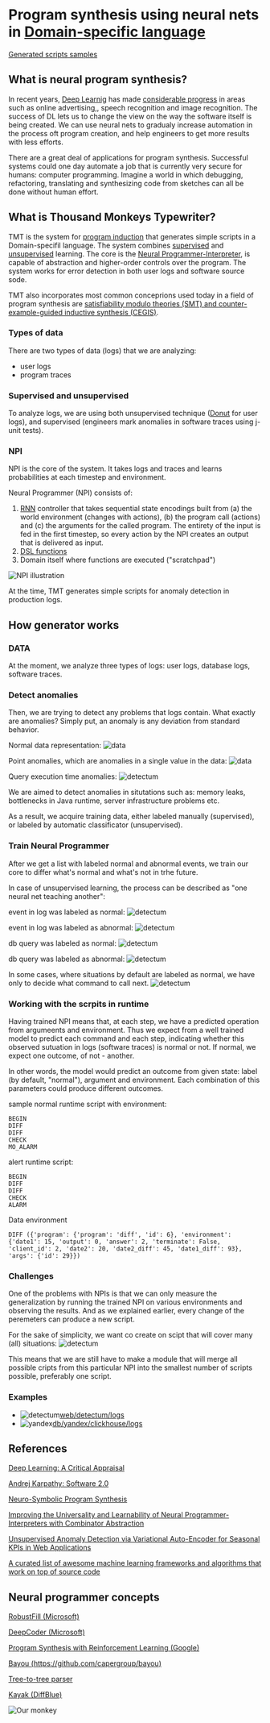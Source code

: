 # Program synthesis using neural nets in [Domain-specific language](https://en.wikipedia.org/wiki/Domain-specific_language)

[Generated scripts samples](https://thousandmonkeystypewriter.github.io/index.html#scripts)
<!--[Constraints](http://thousandmonkeystypewriter.com/constraints)-->

## What is neural program synthesis?

In recent years, [Deep Learnig](https://en.wikipedia.org/wiki/Deep_learning) has made [considerable progress](https://arxiv.org/ftp/arxiv/papers/1801/1801.00631.pdf) in areas such as online advertising,, speech recognition and image recognition.  The success of DL lets us to change the view on the way the software itself is being created. We can use neural nets to gradualy increase automation in the process oft program creation, and help engineers to get more results with less efforts.

There are a great deal of applications for program synthesis. Successful systems could one day
automate a job that is currently very secure for humans: computer programming. Imagine a world
in which debugging, refactoring, translating and synthesizing code from sketches can all be done
without human effort. 

## What is Thousand Monkeys Typewriter?

TMT is the system for [program induction](https://arxiv.org/abs/1703.07469) that generates simple scripts in a Domain-specifil language. The system combines [supervised](https://en.wikipedia.org/wiki/Supervised_learning) and [unsupervised](https://en.wikipedia.org/wiki/Unsupervised_learning) learning. The core is the [Neural Programmer-Interpreter](https://arxiv.org/abs/1511.06279), is capable of abstraction and higher-order controls over the program. The system works for error detection in both user logs and software source sode.

TMT also incorporates most common conceprions used today in a field of program synthesis are [satisfiability modulo theories (SMT) and counter-example-guided inductive synthesis (CEGIS)](http://rsta.royalsocietypublishing.org/content/375/2104/20150403).

### Types of data

There are two types of data (logs) that we are analyzing:

- user logs
- program traces

### Supervised and unsupervised

To analyze logs, we are using both unsupervised technique ([Donut](https://arxiv.org/pdf/1802.03903.pdf) for user logs), and supervised (engineers mark anomalies in software traces using j-unit tests).

### NPI

NPI is the core of the system. It takes logs and traces and learns probabilities at each timestep and environment.

Neural Programmer (NPI) consists of:
1. [RNN](https://en.wikipedia.org/wiki/Recurrent_neural_network) controller that takes sequential state encodings built from (a) the world environment
(changes with actions), (b) the program call (actions) and (c) the arguments for the called
program. The entirety of the input is fed in the first timestep, so every action by the NPI
creates an output that is delivered as input.
2. [DSL functions](https://github.com/ThousandMonkeysTypewriter/DomainSpecificLanguage)
3. Domain itself where functions are executed ("scratchpad")

![NPI illustration](https://thousandmonkeystypewriter.github.io/npi.gif)

At the time, TMT generates simple scripts for anomaly detection in production logs.

## <a name="scripts"></a>How generator works

### DATA

At the moment, we analyze three types of logs: user logs, database logs, software traces.

### Detect anomalies

Then, we are trying to detect any problems that logs contain. What exactly are anomalies? Simply put, an anomaly is any deviation from standard behavior. 

Normal data representation:
![data](https://thousandmonkeystypewriter.github.io/Picture1.png)

Point anomalies, which are anomalies in a single value in the data:
![data](https://thousandmonkeystypewriter.github.io/Picture2.png)

Query execution time anomalies:
![detectum](https://thousandmonkeystypewriter.github.io/log.png)

We are aimed to detect anomalies in situtations such as: memory leaks, bottlenecks in Java runtime, server infrastructure problems etc.

As a result, we acquire training data, either labeled manually (supervised), or labeled by automatic classificator (unsupervised).

### Train Neural Programmer

After we get a list with labeled normal and abnormal events, we train our core to differ what's normal and what's not in trhe future.

In case of unsupervised learning, the process can be described as "one neural net teaching another":

event in log was labeled as normal:
![detectum](https://thousandmonkeystypewriter.github.io/scheme/normal_log.png)

event in log was labeled as abnormal:
![detectum](https://thousandmonkeystypewriter.github.io/scheme/anomaly_log.png)

db query was labeled as normal:
![detectum](https://thousandmonkeystypewriter.github.io/scheme/normal_db.png)

db query was labeled as abnormal:
![detectum](https://thousandmonkeystypewriter.github.io/scheme/anomaly_db.png)

In some cases, where situations by default are labeled as normal, we have only to decide what command to call next.
![detectum](https://thousandmonkeystypewriter.github.io/scheme/npi_only.png)

### Working with the scrpits in runtime

Having trained NPI means that, at each step, we have a predicted operation from argumeents and environment. Thus we expect from a well  trained model to predict each command and each step, indicating whether this observed sutuation in logs (software traces) is normal or not. If normal, we expect one outcome, of not - another. 

In other words, the model would predict an outcome from given state: label (by default, "normal"), argument and environment. Each combination of this parameters could produce different outcomes.

sample normal runtime script with environment:

```
BEGIN 
DIFF 
DIFF
CHECK
MO_ALARM
```

alert runtime script:
```
BEGIN 
DIFF 
DIFF
CHECK
ALARM
```

Data environment

`DIFF ({'program': {'program': 'diff', 'id': 6}, 'environment': {'date1': 15, 'output': 0, 'answer': 2, 'terminate': False, 'client_id': 2, 'date2': 20, 'date2_diff': 45, 'date1_diff': 93}, 'args': {'id': 29}})`

### Challenges

One of the problems with NPIs is that we can only measure the generalization by running the trained NPI on various environments and observing the results. And as we explained earlier, every change of the peremeters can produce a new script.

For the sake of simplicity, we want co create on scipt that will cover many (all) situations:
![detectum](https://thousandmonkeystypewriter.github.io/scheme/general.png)

This means that we are still have to make a module that will merge all possible cripts from this particular NPI into the smallest number of scripts possible, preferably one script.


### Examples

- ![detectum](https://thousandmonkeystypewriter.github.io/detectum.png)[web/detectum/logs](https://github.com/ThousandMonkeysTypewriter/GeneratedScripts/tree/master/web/detectum)
- ![yandex](https://thousandmonkeystypewriter.github.io/yandex.png)[db/yandex/clickhouse/logs](https://github.com/ThousandMonkeysTypewriter/GeneratedScripts/tree/master/db/yandex)
<!-- ![facebook](https://thousandmonkeystypewriter.github.io/facebook.png)[app/facebook/swift/logs](https://github.com/ThousandMonkeysTypewriter/GeneratedScripts/tree/master/app/facebook/swift/logs) -->

## References

[Deep Learning: A Critical Appraisal](https://arxiv.org/ftp/arxiv/papers/1801/1801.00631.pdf)

[Andrej Karpathy: Software 2.0](https://medium.com/@karpathy/software-2-0-a64152b37c35)

[Neuro-Symbolic Program Synthesis](https://www.microsoft.com/en-us/research/publication/neuro-symbolic-program-synthesis-2/)

[Improving the Universality and Learnability of Neural Programmer-Interpreters with Combinator Abstraction](https://arxiv.org/abs/1802.02696)

[Unsupervised Anomaly Detection via Variational Auto-Encoder for Seasonal KPIs in Web Applications
](https://arxiv.org/abs/1802.03903)

[A curated list of awesome machine learning frameworks and algorithms that work on top of source code](https://github.com/src-d/awesome-machine-learning-on-source-code/)

## <a name="npc"></a>Neural programmer concepts

[RobustFill (Microsoft)](https://arxiv.org/abs/1703.07469)

[DeepCoder (Microsoft)](https://openreview.net/pdf?id=ByldLrqlx)

[Program Synthesis with Reinforcement Learning (Google)](https://arxiv.org/abs/1801.03526)

[Bayou (https://github.com/capergroup/bayou)](https://arxiv.org/abs/1703.05698)

[Tree-to-tree parser](https://openreview.net/forum?id=Skp1ESxRZ)

[Kayak (DiffBlue)](https://arxiv.org/abs/1712.07388)


![Our monkey](https://thousandmonkeystypewriter.github.io/220px-Chimpanzee_seated_at_typewriter.jpg)
